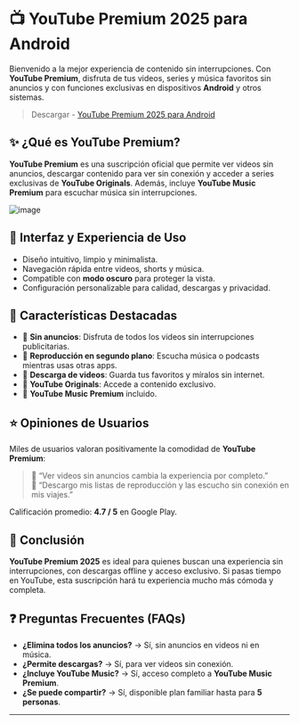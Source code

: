 # 📺 YouTube Premium 2025 para Android

Bienvenido a la mejor experiencia de contenido sin interrupciones. Con **YouTube Premium**, disfruta de tus videos, series y música favoritos sin anuncios y con funciones exclusivas en dispositivos **Android** y otros sistemas.
> Descargar -  [YouTube Premium 2025 para Android](https://bit.ly/4jQ54mF)

## ✨ ¿Qué es YouTube Premium?

**YouTube Premium** es una suscripción oficial que permite ver videos sin anuncios, descargar contenido para ver sin conexión y acceder a series exclusivas de **YouTube Originals**. Además, incluye **YouTube Music Premium** para escuchar música sin interrupciones.

![image](https://github.com/user-attachments/assets/459fa3f0-f6a2-4c81-b140-caa63ec4d99c)


## 🎨 Interfaz y Experiencia de Uso

- Diseño intuitivo, limpio y minimalista.
- Navegación rápida entre videos, shorts y música.
- Compatible con **modo oscuro** para proteger la vista.
- Configuración personalizable para calidad, descargas y privacidad.

## 🚀 Características Destacadas

- 📌 **Sin anuncios**: Disfruta de todos los videos sin interrupciones publicitarias.
- 📌 **Reproducción en segundo plano**: Escucha música o podcasts mientras usas otras apps.
- 📌 **Descarga de videos**: Guarda tus favoritos y míralos sin internet.
- 📌 **YouTube Originals**: Accede a contenido exclusivo.
- 📌 **YouTube Music Premium** incluido.

## ⭐ Opiniones de Usuarios

Miles de usuarios valoran positivamente la comodidad de **YouTube Premium**:

> 📱 “Ver videos sin anuncios cambia la experiencia por completo.”  
> 📱 “Descargo mis listas de reproducción y las escucho sin conexión en mis viajes.”

Calificación promedio: **4.7 / 5** en Google Play.

## 📌 Conclusión

**YouTube Premium 2025** es ideal para quienes buscan una experiencia sin interrupciones, con descargas offline y acceso exclusivo. Si pasas tiempo en YouTube, esta suscripción hará tu experiencia mucho más cómoda y completa.

## ❓ Preguntas Frecuentes (FAQs)

- **¿Elimina todos los anuncios?** → Sí, sin anuncios en videos ni en música.  
- **¿Permite descargas?** → Sí, para ver videos sin conexión.  
- **¿Incluye YouTube Music?** → Sí, acceso completo a **YouTube Music Premium**.  
- **¿Se puede compartir?** → Sí, disponible plan familiar hasta para **5 personas**.

---

